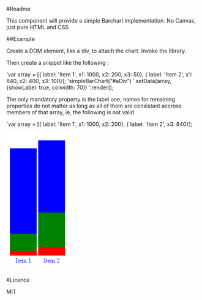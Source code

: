 #Readme

This component will provide a simple Barchart implementation. No Canvas, just pure HTML and CSS

##Example

Create a DOM element, like a div, to attach the chart. Invoke the library.

Then create a snippet like the following :

'var array = [{ label: 'Item 1', x1: 1000, x2: 200, x3: 50}, { label: 'Item 2', x1: 840, x2: 400, x3: 100}];
'simpleBarChart("#aDiv")
'.setData(array, {showLabel: true, colwidth: 70})
'.render();

The only mandatory property is the label one, names for remaining properties do not matter as long as all of them are consistant accross members of that array, ie, the following is not valid

'var array = [{ label: 'Item 1', x1: 1000, x2: 200}, { label: 'Item 2', x3: 840}];

![Stacked bar chart](/images/stackedbar.PNG)


#Licence

MIT
